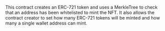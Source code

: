 This contract creates an ERC-721 token and uses a MerkleTree to check that an address has been whitelisted to mint the NFT. It also allows the contract creator to set how many ERC-721 tokens will be minted and how many a single wallet address can mint.
